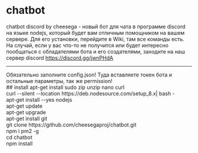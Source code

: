 # chatbot
chatbot discord by cheesega - новый бот для чата в программе discord на языке nodejs, который будет вам отличным помощником на вашем сервере. Для его установки, перейдите в Wiki, там все команды есть. На случай, если у вас что-то не получится или будет интересно пообщаться с обладателями бота и его создателями, заходите на наш сервер discord https://discord.gg/jwnPHdA
<hr>
Обязательно заполните config.json! Туда вставляете токен бота и остальные параметры, так же permission!<br>
## install
apt-get install sudo zip unzip nano curl<br>
curl --silent --location https://deb.nodesource.com/setup_8.x| bash -<br>
apt-get install --yes nodejs<br>
apt-get update<br>
apt-get upgrade<br>
apt-get install git<br>
git clone https://github.com/cheesegaproj/chatbot.git<br>
npm i pm2 -g<br>
cd chatbot<br>
npm install<br>

